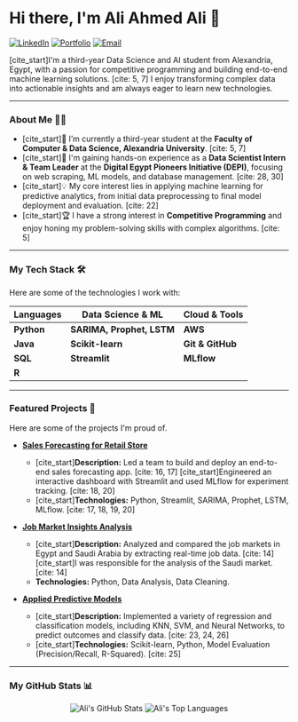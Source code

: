 # Hi there, I'm Ali Ahmed Ali 👋

<a href="https://www.linkedin.com/in/aliahmed-11m04/" target="_blank"><img src="https://img.shields.io/badge/LinkedIn-0077B5?style=for-the-badge&logo=linkedin&logoColor=white" alt="LinkedIn"/></a>
<a href="https://zeeeecs.github.io/" target="_blank"><img src="https://img.shields.io/badge/Portfolio-2c3e50?style=for-the-badge&logo=google-chrome&logoColor=white" alt="Portfolio"/></a>
<a href="mailto:aliahmedyossef83@gmail.com"><img src="https://img.shields.io/badge/Email-D14836?style=for-the-badge&logo=gmail&logoColor=white" alt="Email"/></a>

[cite_start]I'm a third-year Data Science and AI student from Alexandria, Egypt, with a passion for competitive programming and building end-to-end machine learning solutions. [cite: 5, 7] I enjoy transforming complex data into actionable insights and am always eager to learn new technologies.

---

### About Me 👨‍💻
* [cite_start]🌱 I’m currently a third-year student at the **Faculty of Computer & Data Science, Alexandria University**. [cite: 5, 7]
* [cite_start]💼 I'm gaining hands-on experience as a **Data Scientist Intern & Team Leader** at the **Digital Egypt Pioneers Initiative (DEPI)**, focusing on web scraping, ML models, and database management. [cite: 28, 30]
* [cite_start]💡 My core interest lies in applying machine learning for predictive analytics, from initial data preprocessing to final model deployment and evaluation. [cite: 22]
* [cite_start]🏆 I have a strong interest in **Competitive Programming** and enjoy honing my problem-solving skills with complex algorithms. [cite: 5]

---

### My Tech Stack 🛠️
Here are some of the technologies I work with:

| Languages       | Data Science & ML      | Cloud & Tools    |
| --------------- | ---------------------- | ---------------- |
| **Python** | **SARIMA, Prophet, LSTM** | **AWS** |
| **Java** | **Scikit-learn** | **Git & GitHub** |
| **SQL** | **Streamlit** | **MLflow** |
| **R**   |
---

### Featured Projects 🚀
Here are some of the projects I'm proud of.

* **[Sales Forecasting for Retail Store](https://github.com/ZeeeeCS/your-repo-name-here)**
    * [cite_start]**Description:** Led a team to build and deploy an end-to-end sales forecasting app. [cite: 16, 17] [cite_start]Engineered an interactive dashboard with Streamlit and used MLflow for experiment tracking. [cite: 18, 20]
    * [cite_start]**Technologies:** Python, Streamlit, SARIMA, Prophet, LSTM, MLflow. [cite: 17, 18, 19, 20]

* **[Job Market Insights Analysis](https://github.com/ZeeeeCS/your-repo-name-here)**
    * [cite_start]**Description:** Analyzed and compared the job markets in Egypt and Saudi Arabia by extracting real-time job data. [cite: 14] [cite_start]I was responsible for the analysis of the Saudi market. [cite: 14]
    * **Technologies:** Python, Data Analysis, Data Cleaning.

* **[Applied Predictive Models](https://github.com/ZeeeeCS/your-repo-name-here)**
    * [cite_start]**Description:** Implemented a variety of regression and classification models, including KNN, SVM, and Neural Networks, to predict outcomes and classify data. [cite: 23, 24, 26]
    * [cite_start]**Technologies:** Scikit-learn, Python, Model Evaluation (Precision/Recall, R-Squared). [cite: 25]

---

### My GitHub Stats 📊

<p align="center">
  <img src="https://github-readme-stats.vercel.app/api?username=ZeeeeCS&show_icons=true&theme=dracula&rank_icon=github" alt="Ali's GitHub Stats"/>
  <img src="https://github-readme-stats.vercel.app/api/top-langs/?username=ZeeeeCS&layout=compact&theme=dracula" alt="Ali's Top Languages"/>
</p>
